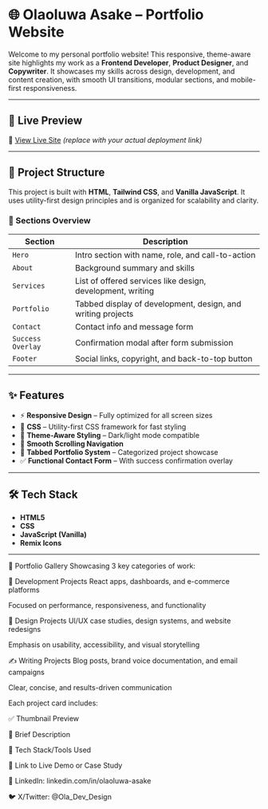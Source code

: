 # 🌐 Olaoluwa Asake – Portfolio Website

Welcome to my personal portfolio website! This responsive, theme-aware site highlights my work as a **Frontend Developer**, **Product Designer**, and **Copywriter**. It showcases my skills across design, development, and content creation, with smooth UI transitions, modular sections, and mobile-first responsiveness.

---

## 📸 Live Preview

🔗 [View Live Site](https://your-live-link-here.com) *(replace with your actual deployment link)*

---

## 📁 Project Structure

This project is built with **HTML**, **Tailwind CSS**, and **Vanilla JavaScript**. It uses utility-first design principles and is organized for scalability and clarity.

### 🔧 Sections Overview

| Section             | Description                                                  |
|---------------------|--------------------------------------------------------------|
| `Hero`              | Intro section with name, role, and call-to-action            |
| `About`             | Background summary and skills                                |
| `Services`          | List of offered services like design, development, writing   |
| `Portfolio`         | Tabbed display of development, design, and writing projects  |
| `Contact`           | Contact info and message form                                |
| `Success Overlay`   | Confirmation modal after form submission                     |
| `Footer`            | Social links, copyright, and back-to-top button              |

---

## ✨ Features

- ⚡ **Responsive Design** – Fully optimized for all screen sizes  
- 🎨 **CSS** – Utility-first CSS framework for fast styling  
- 🌙 **Theme-Aware Styling** – Dark/light mode compatible  
- 🧭 **Smooth Scrolling Navigation**  
- 🔀 **Tabbed Portfolio System** – Categorized project showcase  
- ✅ **Functional Contact Form** – With success confirmation overlay

---

## 🛠️ Tech Stack

- **HTML5**
- **CSS**
- **JavaScript (Vanilla)**
- **Remix Icons**

---

📸 Portfolio Gallery
Showcasing 3 key categories of work:

🧱 Development Projects
React apps, dashboards, and e-commerce platforms

Focused on performance, responsiveness, and functionality

🎨 Design Projects
UI/UX case studies, design systems, and website redesigns

Emphasis on usability, accessibility, and visual storytelling

✍️ Writing Projects
Blog posts, brand voice documentation, and email campaigns

Clear, concise, and results-driven communication

Each project card includes:

✅ Thumbnail Preview

📝 Brief Description

🧩 Tech Stack/Tools Used

🔗 Link to Live Demo or Case Study


🔗 LinkedIn: linkedin.com/in/olaoluwa-asake

🐦 X/Twitter: @Ola_Dev_Design

